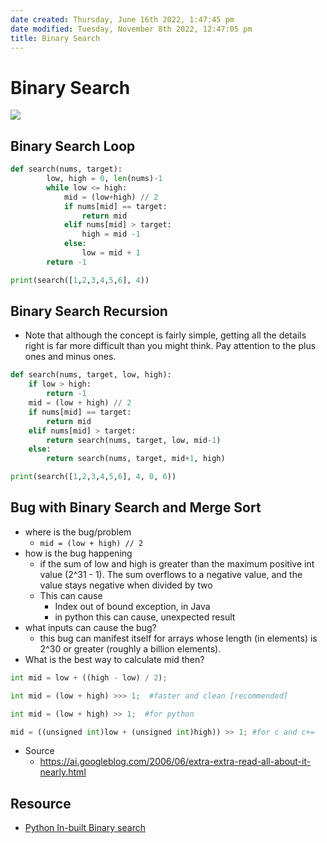 ```yaml
---
date created: Thursday, June 16th 2022, 1:47:45 pm
date modified: Tuesday, November 8th 2022, 12:47:05 pm
title: Binary Search
---
```


# Binary Search

![](https://www.computerhope.com/jargon/b/binary-search.jpg)

## Binary Search Loop

```python
def search(nums, target):
        low, high = 0, len(nums)-1
        while low <= high:
            mid = (low+high) // 2
            if nums[mid] == target:
                return mid
            elif nums[mid] > target:
                high = mid -1
            else:
                low = mid + 1
        return -1

print(search([1,2,3,4,5,6], 4))
```

## Binary Search Recursion

- Note that although the concept is fairly simple, getting all the details right is far more difficult than you might think. Pay attention to the plus ones and minus ones.

```python
def search(nums, target, low, high):
	if low > high:
		return -1
	mid = (low + high) // 2
	if nums[mid] == target:
		return mid
	elif nums[mid] > target:
		return search(nums, target, low, mid-1)
	else:
		return search(nums, target, mid+1, high)

print(search([1,2,3,4,5,6], 4, 0, 6))
```  

## Bug with Binary Search and Merge Sort

- where is the bug/problem
	- `mid = (low + high) // 2`
- how is the bug happening
	- if the sum of low and high is greater than the maximum positive int value (2^31 - 1). The sum overflows to a negative value, and the value stays negative when divided by two
	- This can cause
		- Index out of bound exception, in Java
		- in python this can cause, unexpected result
- what inputs can cause the bug?
	- this bug can manifest itself for arrays whose length (in elements) is 2^30 or greater (roughly a billion elements).
- What is the best way to calculate mid then?

```python
int mid = low + ((high - low) / 2);

int mid = (low + high) >>> 1;  #faster and clean [recommended]

int mid = (low + high) >> 1;  #for python

mid = ((unsigned int)low + (unsigned int)high)) >> 1; #for c and c+=
```

- Source
	- <https://ai.googleblog.com/2006/06/extra-extra-read-all-about-it-nearly.html>

## Resource

- [Python In-built Binary search](Algo/Python%20Tips%20&%20Tricks/In-built%20Binary%20search.md)
